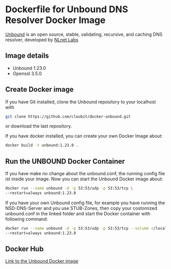 # Dockerfile for Unbound DNS Resolver Docker Image

[Unbound](https://www.nlnetlabs.nl/projects/unbound/about/) is an open source, stable, validating, recursive, and caching DNS resolver, developed by [NLnet Labs](https://www.nlnetlabs.nl/)

## Image details

-  Unbound 1.23.0
-  Openssl 3.5.0

## Create Docker image
If you have Git installed, clone the Unbound repository to your localhost with
```sh
git clone https://github.com/cloubit/docker-unbound.git
```
or download the last repository.

If you have docker installed, you can create your own Docker Image about:
```sh
docker build -t unbound:1.23.0 .
```

## Run the UNBOUND Docker Container
If you have make no change about the unbound.conf, the running config file ist inside your image.
Now you can start the Unbound Docker image about:
```sh
docker run --name unbound -d -p 53:53/udp -p 53:53/tcp \
--restart=always unbound:1.23.0
```

If you have your own Unbound config file, for example you have running the NSD-DNS-Server and you use STUB-Zones, then copy your costomized unbound.conf in the linked folder and
start the Docker container with following command:
```sh 
docker run --name unbound -d -p 53:53/udp -p 53:53/tcp --volume </local/path/to/your/config:/opt/unbound/etc/unbound \
--restart=always unbound:1.23.0
```

## Docker Hub
[Link to the Unbound Docker image](https://hub.docker.com/r/cloubit/unbound)

